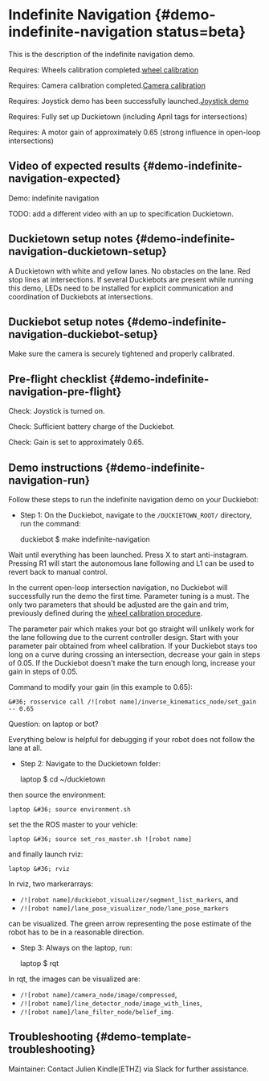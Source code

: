# Indefinite Navigation {#demo-indefinite-navigation status=beta}

This is the description of the indefinite navigation demo.

<div class='requirements' markdown="1">

Requires: Wheels calibration completed.[wheel calibration](#wheel-calibration)

Requires: Camera calibration completed.[Camera calibration](#camera-calib)

Requires: Joystick demo has been successfully launched.[Joystick demo](#rc-control)

Requires: Fully set up Duckietown (including April tags for intersections)

Requires: A motor gain of approximately 0.65 (strong influence in open-loop intersections)
</div>

## Video of expected results {#demo-indefinite-navigation-expected}

<!--
[link 1 of lane following](https://photos.google.com/share/AF1QipMEwYvBW5hl3_l4M0f9on3RSKJmYftbWxo0nSyW7EMTBWs7iXRc_fHEc5mouSMSxA/photo/AF1QipPOmXr0yu__d_J0Wefp1Gm6sNTtptUk57FvS6Fo?key=M1ZWc2k0Nnl4ckFjd3dwRmV0WmdMSzFWU0xmOXh3)
-->

<div figure-id="fig:demo-indefinite-navigation">
    <figcaption>Demo: indefinite navigation
    </figcaption>
    <dtvideo src='vimeo:247596730'/>
</div>

TODO: add a different video with an up to specification Duckietown.

## Duckietown setup notes {#demo-indefinite-navigation-duckietown-setup}

A Duckietown with white and yellow lanes. No obstacles on the lane. Red stop lines at intersections. If several Duckiebots are present while running this demo, LEDs need to be installed for explicit communication and coordination of Duckiebots at intersections.

## Duckiebot setup notes {#demo-indefinite-navigation-duckiebot-setup}

Make sure the camera is securely tightened and properly calibrated.

## Pre-flight checklist {#demo-indefinite-navigation-pre-flight}

Check: Joystick is turned on.

Check: Sufficient battery charge of the Duckiebot.

Check: Gain is set to approximately 0.65.

## Demo instructions {#demo-indefinite-navigation-run}

Follow these steps to run the indefinite navigation demo on your Duckiebot:

* Step 1: On the Duckiebot, navigate to the `/DUCKIETOWN_ROOT/` directory, run the command:

    duckiebot $ make indefinite-navigation

Wait until everything has been launched. Press X to start anti-instagram. Pressing R1 will start the autonomous lane following and L1 can be used to revert back to manual control.

In the current open-loop intersection navigation, no Duckiebot will successfully run the demo the first time. Parameter tuning is a must. The only two parameters that should be adjusted are the gain and trim, previously defined during the [wheel calibration procedure](#wheel-calibration).

The parameter pair which makes your bot go straight will unlikely work for the lane following due to the current controller design. Start with your parameter pair obtained from wheel calibration. If your Duckiebot stays too long on a curve during crossing an intersection, decrease your gain in steps of 0.05. If the Duckiebot doesn't make the turn enough long, increase your gain in steps of 0.05.

Command to modify your gain (in this example to 0.65):

    &#36; rosservice call /![robot name]/inverse_kinematics_node/set_gain -- 0.65

Question: on laptop or bot?

Everything below is helpful for debugging if your robot does not follow the lane at all.

* Step 2: Navigate to the Duckietown folder:

    laptop &#36; cd ~/duckietown

then source the environment:

    laptop &#36; source environment.sh

set the the ROS master to your vehicle:

    laptop &#36; source set_ros_master.sh ![robot name]

and finally launch rviz:

    laptop &#36; rviz

In rviz, two markerarrays:

- `/![robot name]/duckiebot_visualizer/segment_list_markers`, and
-  `/![robot name]/lane_pose_visualizer_node/lane_pose_markers`

can be visualized. The green arrow representing the pose estimate of the robot has to be in a reasonable direction.

* Step 3: Always on the laptop, run:

    laptop &#36; rqt

In rqt, the images can be visualized are:

-  `/![robot name]/camera_node/image/compressed`,
-  `/![robot name]/line_detector_node/image_with_lines`,
-  `/![robot name]/lane_filter_node/belief_img`.

## Troubleshooting {#demo-template-troubleshooting}

Maintainer: Contact Julien Kindle(ETHZ) via Slack for further assistance.
